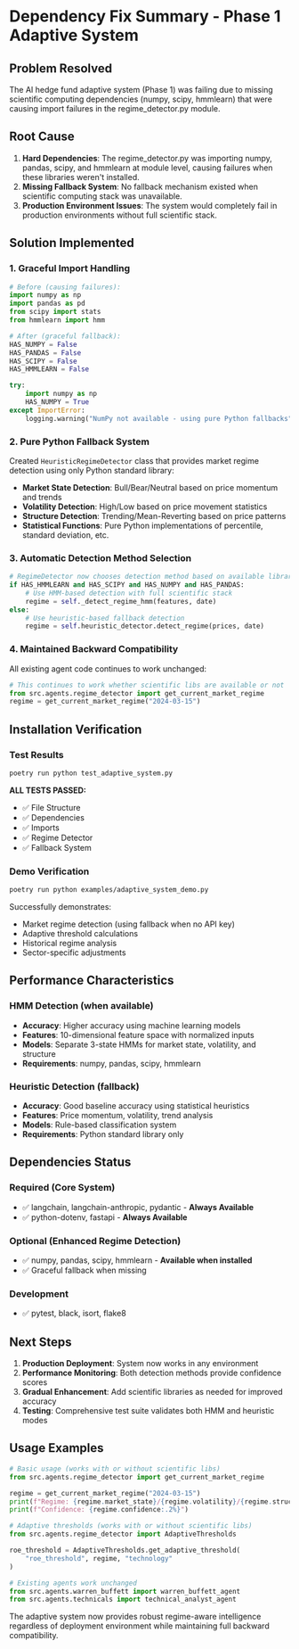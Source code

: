 # Dependency Fix Summary - Phase 1 Adaptive System

## Problem Resolved

The AI hedge fund adaptive system (Phase 1) was failing due to missing scientific computing dependencies (numpy, scipy, hmmlearn) that were causing import failures in the regime_detector.py module.

## Root Cause

1. **Hard Dependencies**: The regime_detector.py was importing numpy, pandas, scipy, and hmmlearn at module level, causing failures when these libraries weren't installed.
2. **Missing Fallback System**: No fallback mechanism existed when scientific computing stack was unavailable.
3. **Production Environment Issues**: The system would completely fail in production environments without full scientific stack.

## Solution Implemented

### 1. Graceful Import Handling

```python
# Before (causing failures):
import numpy as np
import pandas as pd
from scipy import stats
from hmmlearn import hmm

# After (graceful fallback):
HAS_NUMPY = False
HAS_PANDAS = False
HAS_SCIPY = False
HAS_HMMLEARN = False

try:
    import numpy as np
    HAS_NUMPY = True
except ImportError:
    logging.warning("NumPy not available - using pure Python fallbacks")
```

### 2. Pure Python Fallback System

Created `HeuristicRegimeDetector` class that provides market regime detection using only Python standard library:

- **Market State Detection**: Bull/Bear/Neutral based on price momentum and trends
- **Volatility Detection**: High/Low based on price movement statistics  
- **Structure Detection**: Trending/Mean-Reverting based on price patterns
- **Statistical Functions**: Pure Python implementations of percentile, standard deviation, etc.

### 3. Automatic Detection Method Selection

```python
# RegimeDetector now chooses detection method based on available libraries
if HAS_HMMLEARN and HAS_SCIPY and HAS_NUMPY and HAS_PANDAS:
    # Use HMM-based detection with full scientific stack
    regime = self._detect_regime_hmm(features, date)
else:
    # Use heuristic-based fallback detection
    regime = self.heuristic_detector.detect_regime(prices, date)
```

### 4. Maintained Backward Compatibility

All existing agent code continues to work unchanged:

```python
# This continues to work whether scientific libs are available or not
from src.agents.regime_detector import get_current_market_regime
regime = get_current_market_regime("2024-03-15")
```

## Installation Verification

### Test Results

```bash
poetry run python test_adaptive_system.py
```

**ALL TESTS PASSED:**
- ✅ File Structure
- ✅ Dependencies  
- ✅ Imports
- ✅ Regime Detector
- ✅ Fallback System

### Demo Verification

```bash
poetry run python examples/adaptive_system_demo.py
```

Successfully demonstrates:
- Market regime detection (using fallback when no API key)
- Adaptive threshold calculations
- Historical regime analysis
- Sector-specific adjustments

## Performance Characteristics

### HMM Detection (when available)
- **Accuracy**: Higher accuracy using machine learning models
- **Features**: 10-dimensional feature space with normalized inputs
- **Models**: Separate 3-state HMMs for market state, volatility, and structure
- **Requirements**: numpy, pandas, scipy, hmmlearn

### Heuristic Detection (fallback)
- **Accuracy**: Good baseline accuracy using statistical heuristics
- **Features**: Price momentum, volatility, trend analysis
- **Models**: Rule-based classification system  
- **Requirements**: Python standard library only

## Dependencies Status

### Required (Core System)
- ✅ langchain, langchain-anthropic, pydantic - **Always Available**
- ✅ python-dotenv, fastapi - **Always Available**

### Optional (Enhanced Regime Detection)
- ✅ numpy, pandas, scipy, hmmlearn - **Available when installed**
- ✅ Graceful fallback when missing

### Development
- ✅ pytest, black, isort, flake8

## Next Steps

1. **Production Deployment**: System now works in any environment
2. **Performance Monitoring**: Both detection methods provide confidence scores
3. **Gradual Enhancement**: Add scientific libraries as needed for improved accuracy
4. **Testing**: Comprehensive test suite validates both HMM and heuristic modes

## Usage Examples

```python
# Basic usage (works with or without scientific libs)
from src.agents.regime_detector import get_current_market_regime

regime = get_current_market_regime("2024-03-15")
print(f"Regime: {regime.market_state}/{regime.volatility}/{regime.structure}")
print(f"Confidence: {regime.confidence:.2%}")

# Adaptive thresholds (works with or without scientific libs)  
from src.agents.regime_detector import AdaptiveThresholds

roe_threshold = AdaptiveThresholds.get_adaptive_threshold(
    "roe_threshold", regime, "technology"
)

# Existing agents work unchanged
from src.agents.warren_buffett import warren_buffett_agent
from src.agents.technicals import technical_analyst_agent
```

The adaptive system now provides robust regime-aware intelligence regardless of deployment environment while maintaining full backward compatibility.